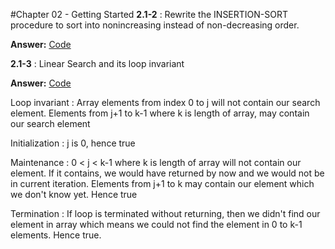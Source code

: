 #Chapter 02 - Getting Started
**2.1-2** : Rewrite the INSERTION-SORT procedure to sort into nonincreasing instead of non-decreasing order.

**Answer:** [Code](https://github.com/larunrahul/CLRS/blob/master/src/main/java/com/learning/clrs/chapter02/exercise/DescendingInsertionSort.java)

**2.1-3** : Linear Search and its loop invariant

**Answer:** [Code](https://github.com/larunrahul/CLRS/blob/master/src/main/java/com/learning/clrs/chapter02/exercise/LinearSearch.java)

Loop invariant : Array elements from index 0 to j will not contain our search element. Elements from j+1 to k-1 where k is length of array, may contain our search element

Initialization : j is 0, hence true

Maintenance : 0 < j < k-1 where k is length of array will not contain our element. If it contains, we would have returned by now and we would not be in current iteration. Elements from j+1 to k may contain our element which we don't know yet. Hence true

Termination : If loop is terminated without returning, then we didn't find our element in array which means we could not find the element in 0 to k-1 elements. Hence true.
